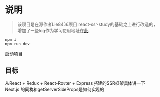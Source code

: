 # 说明
> 该项目是在源作者Lie8466项目
react-ssr-study的基础之上进行改造的，增加了一些log作为学习使用地址在[此](https://github.com/Lie8466/react-ssr-study/tree/dev)



```
npm i
npm run dev
```
启动项目

## 目标

从React + Redux + React-Router + Express 搭建的SSR框架具体讲一下 Next.js 的同构和getServerSideProps是如何实现的